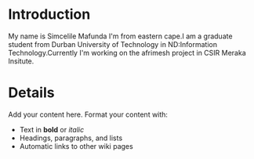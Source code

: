# Introduction #
My name is Simcelile Mafunda I'm from eastern cape.I am a graduate student from Durban University of Technology in ND:Information Technology.Currently I'm working on the afrimesh project in CSIR Meraka Insitute.


# Details #

Add your content here.  Format your content with:
  * Text in **bold** or _italic_
  * Headings, paragraphs, and lists
  * Automatic links to other wiki pages